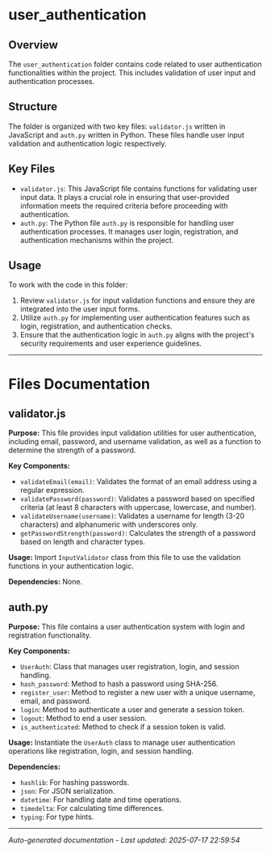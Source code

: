 # user_authentication

## Overview
The `user_authentication` folder contains code related to user authentication functionalities within the project. This includes validation of user input and authentication processes.

## Structure
The folder is organized with two key files: `validator.js` written in JavaScript and `auth.py` written in Python. These files handle user input validation and authentication logic respectively.

## Key Files
- `validator.js`: This JavaScript file contains functions for validating user input data. It plays a crucial role in ensuring that user-provided information meets the required criteria before proceeding with authentication.
- `auth.py`: The Python file `auth.py` is responsible for handling user authentication processes. It manages user login, registration, and authentication mechanisms within the project.

## Usage
To work with the code in this folder:
1. Review `validator.js` for input validation functions and ensure they are integrated into the user input forms.
2. Utilize `auth.py` for implementing user authentication features such as login, registration, and authentication checks.
3. Ensure that the authentication logic in `auth.py` aligns with the project's security requirements and user experience guidelines.

---

# Files Documentation

## validator.js

**Purpose:** This file provides input validation utilities for user authentication, including email, password, and username validation, as well as a function to determine the strength of a password.

**Key Components:**
- `validateEmail(email)`: Validates the format of an email address using a regular expression.
- `validatePassword(password)`: Validates a password based on specified criteria (at least 8 characters with uppercase, lowercase, and number).
- `validateUsername(username)`: Validates a username for length (3-20 characters) and alphanumeric with underscores only.
- `getPasswordStrength(password)`: Calculates the strength of a password based on length and character types.

**Usage:** Import `InputValidator` class from this file to use the validation functions in your authentication logic.

**Dependencies:** None.

## auth.py

**Purpose:** This file contains a user authentication system with login and registration functionality.

**Key Components:**
- `UserAuth`: Class that manages user registration, login, and session handling.
- `hash_password`: Method to hash a password using SHA-256.
- `register_user`: Method to register a new user with a unique username, email, and password.
- `login`: Method to authenticate a user and generate a session token.
- `logout`: Method to end a user session.
- `is_authenticated`: Method to check if a session token is valid.

**Usage:** Instantiate the `UserAuth` class to manage user authentication operations like registration, login, and session handling.

**Dependencies:** 
- `hashlib`: For hashing passwords.
- `json`: For JSON serialization.
- `datetime`: For handling date and time operations.
- `timedelta`: For calculating time differences.
- `typing`: For type hints.

---
*Auto-generated documentation - Last updated: 2025-07-17 22:59:54*
